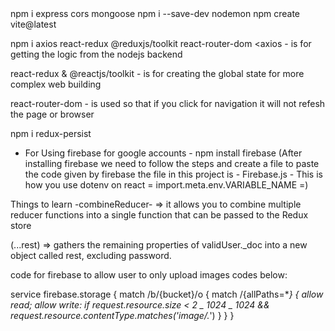 <For express App>
npm i express cors mongoose
npm i --save-dev nodemon

<For Frontend React>
npm create vite@latest
<options>

npm i axios react-redux @reduxjs/toolkit react-router-dom
<axios - is for getting the logic from the nodejs backend

react-redux & @reactjs/toolkit - is for creating the global state for more complex web building

react-router-dom - is used so that if you click for navigation it will not refesh the page or browser

>

npm i redux-persist <to keep the data in the local storage so that if the user refreshes the browser the data will not be removed or vanished from the web>

- For Using firebase for google accounts -
  npm install firebase
  (After installing firebase we need to follow the steps and create a file to paste the code given by firebase the file in this project is - Firebase.js -
  This is how you use dotenv on react = import.meta.env.VARIABLE_NAME =)

Things to learn
-combineReducer- => it allows you to combine multiple reducer functions into a single function that can be passed to the Redux store

(...rest) => gathers the remaining properties of validUser.\_doc into a new object called rest, excluding password.

code for firebase to allow user to only upload images codes below:

service firebase.storage {
match /b/{bucket}/o {
match /{allPaths=\*_} {
allow read;
allow write: if
request.resource.size < 2 _ 1024 _ 1024 &&
request.resource.contentType.matches('image/._')
}
}
}
